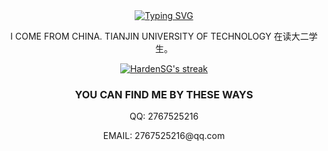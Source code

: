 <div align="center"><a href="https://git.io/typing-svg"><img src="https://readme-typing-svg.demolab.com?font=Fira+Code&size=30&pause=1000&color=33F7F5&center=true&vCenter=true&width=435&lines=Hi+there+%F0%9F%91%8B+I+am+SG+;Welcome+to+my+Github" alt="Typing SVG" /></a></div>

<p align="center">
  I COME FROM CHINA. TIANJIN UNIVERSITY OF TECHNOLOGY 在读大二学生。
</p>

<p align="center">
    <a href="https://github.com/DenverCoder1/github-readme-streak-stats">
      <img title="🔥 Get streak stats for your profile at git.io/streak-stats" alt="HardenSG's streak" src="https://streak-stats.demolab.com/?user=HardenSG&theme=monokai-metallian&hide_border=true"/>
    </a>
</p>

<h3 align="center">YOU CAN FIND ME BY THESE WAYS</h3>

<p align="center">
  QQ: 2767525216
</p>

<p align="center">
  EMAIL: 2767525216@qq.com
</p>
